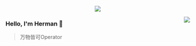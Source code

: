 <p align="center">
  <img align="center" src="https://camo.githubusercontent.com/bad647b76b8e2bcbcc96dbcc24187f488fd88d6f54157ea9b6c69061dce907c9/68747470733a2f2f6d656469612e67697068792e636f6d2f6d656469612f64786e3666526c544953686f65427236394e2f67697068792e676966"/>
</p>

<img align="right" src="https://github-readme-stats.vercel.app/api?username=Ghostbaby&show_icons=true&icon_color=805AD5&text_color=718096&bg_color=ffffff&hide_title=true" />

### Hello, I'm Herman 👋

> 万物皆可Operator
